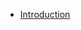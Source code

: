 [comment]: <> (Sidebar Config file)
[comment]: <> (Createdby: Jimmy Lan)
[comment]: <> (Creation Date: 2021-03-12)

- [Introduction](/README.md)
